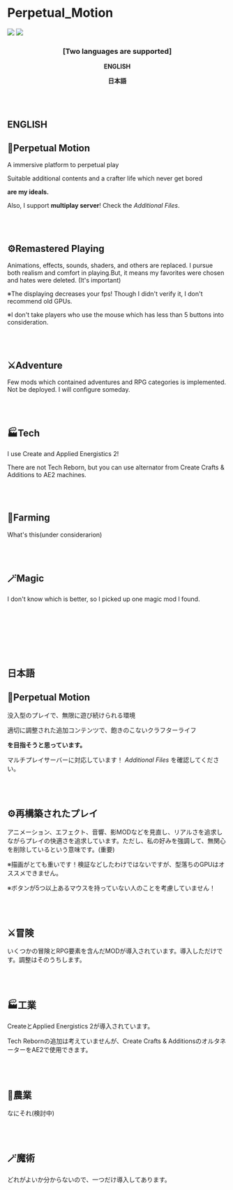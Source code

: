 # Perpetual_Motion
<a href="https://www.curseforge.com/minecraft/modpacks/perpetual-motion"><img src="http://cf.way2muchnoise.eu/full_1216779_downloads.svg" /></a> <a href="https://www.curseforge.com/minecraft/modpacks/perpetual-motion"><img src="https://cf.way2muchnoise.eu/versions/For%20MC_1216779_all.svg" /></a>

### <p style="text-align: center;"><strong>[Two languages are supported]</strong></p><p style="text-align: center;">

<p style="text-align: center;"><span><strong>ENGLISH</strong></span></p>

<p style="text-align: center;"><strong>日本語</strong></span></p>

<br>
<br>

## **ENGLISH**

## **🧊Perpetual Motion**

A immersive platform to perpetual play

Suitable additional contents and a crafter life which never get bored

**are my ideals.**

Also, I support **multiplay server**! Check the _Additional Files_.

<br>
<br>

## ⚙️Remastered Playing

Animations, effects, sounds, shaders, and others are replaced. I pursue both realism and comfort in playing.But, it means my favorites were chosen and hates were deleted. (It's important)

※The displaying decreases your fps! Though I didn't verify it, I don't recommend old GPUs.

※I don't take players who use the mouse which has less than 5 buttons into consideration.

<br>
<br>

## ⚔️Adventure

Few mods which contained adventures and RPG categories is implemented. Not be deployed. I will configure someday.

<br>
<br>

## 🏭Tech

I use Create and Applied Energistics 2!

There are not Tech Reborn, but you can use alternator from Create Crafts & Additions to AE2 machines.

<br>
<br>

## 🚜Farming

What's this(under considerarion)

<br>
<br>

## 🪄Magic

I don't know which is better, so I picked up one magic mod I found.

<br>
<br>
<br>
<br>
<br>
<br>

## **日本語**

## **🧊Perpetual Motion**

没入型のプレイで、無限に遊び続けられる環境

適切に調整された追加コンテンツで、飽きのこないクラフターライフ

**を目指そうと思っています。**

マルチプレイサーバーに対応しています！ _Additional Files_ を確認してください。

<br>
<br>

## ⚙️再構築されたプレイ

アニメーション、エフェクト、音響、影MODなどを見直し、リアルさを追求しながらプレイの快適さを追求しています。ただし、私の好みを強調して、無関心を削除しているという意味です。(重要)

※描画がとても重いです！検証などしたわけではないですが、型落ちのGPUはオススメできません。

※ボタンが5つ以上あるマウスを持っていない人のことを考慮していません！

<br>
<br>

## ⚔️冒険

いくつかの冒険とRPG要素を含んだMODが導入されています。導入しただけです。調整はそのうちします。

<br>
<br>

## 🏭工業

CreateとApplied Energistics 2が導入されています。

Tech Rebornの追加は考えていませんが、Create Crafts & AdditionsのオルタネーターをAE2で使用できます。

<br>
<br>

## 🚜農業

なにそれ(検討中)

<br>
<br>

## 🪄魔術

どれがよいか分からないので、一つだけ導入してあります。